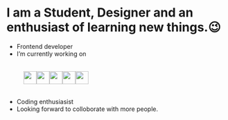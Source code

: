 <html>
<body>
    <h1>I am a Student, Designer and an enthusiast of learning new things.&#128521;</h1>
    <ul>
        <li>Frontend developer</li>
        <li> I’m currently working on </li><br>
        <div class="my-workings" style="display:flex;margin:15px;">
            <a href="https://html.com/" target="_blank"><img width="30" height="30" src="https://img.icons8.com/color/48/000000/html-5--v1.png"/></a>
           <a href="https://www.w3.org/Style/CSS/Overview.en.html" target="_blank"><img width="30" height="30" src="https://img.icons8.com/color/48/000000/css3.png"/></a>
           <a href="https://www.javascript.com/" target="_blank"><img width="30" height="30" src="https://img.icons8.com/dusk/48/000000/javascript-logo.png"/></a>
           <a href="https://www.javascript.com/" target="_blank"><img width="30" height="30" src="https://img.icons8.com/color/48/000000/django.png"/></a>
           <a href="https://reactjs.org/" target="_blank"><img width="30" height="30" src="https://img.icons8.com/nolan/64/react-native.png"/></a>
        </div><br>
        <li>Coding enthusiasist</li>
        <li>Looking forward to colloborate with more people.</li>
</body>
</html>

